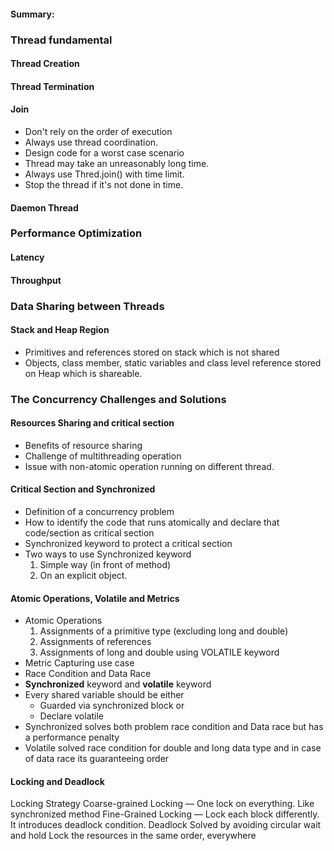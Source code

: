 #### Summary:

### Thread fundamental

#### Thread Creation

#### Thread Termination

#### Join
* Don't rely on the order of execution
* Always use thread coordination.
* Design code for a worst case scenario
* Thread may take an unreasonably long time.
* Always use Thred.join() with time limit.
* Stop the thread if it's not done in time.

#### Daemon Thread

### Performance Optimization

####   Latency

####   Throughput

### Data Sharing between Threads

####   Stack and Heap Region
* Primitives and references stored on stack which is not shared
* Objects, class member, static variables and class level reference stored on Heap which is shareable.



### The Concurrency Challenges and Solutions
####   Resources Sharing and critical section
* Benefits of resource sharing
* Challenge of multithreading operation
* Issue with non-atomic operation running on different thread.

#### Critical Section and Synchronized
* Definition of a concurrency problem
* How to identify the code that runs atomically and declare that code/section as critical section
* Synchronized keyword to protect a critical section
* Two ways to use Synchronized keyword
    1. Simple way (in front of method)
    2. On an explicit object.

#### Atomic Operations, Volatile and Metrics
* Atomic Operations
   1. Assignments of a primitive type (excluding long and double)
   2. Assignments of references
   3. Assignments of long and double using VOLATILE keyword
* Metric Capturing use case
* Race Condition and Data Race
* **Synchronized** keyword and **volatile** keyword
* Every shared variable should be either
  * Guarded via synchronized block or
  * Declare volatile
* Synchronized solves both problem race condition and Data race but has a performance penalty
* Volatile solved race condition for double and long data type and in case of data race its guaranteeing order

#### Locking and Deadlock
Locking Strategy
  Coarse-grained Locking — One lock on everything. Like synchronized method
  Fine-Grained Locking — Lock each block differently. It introduces deadlock condition.
Deadlock
  Solved by avoiding circular wait and hold
  Lock the resources in the same order, everywhere
 

